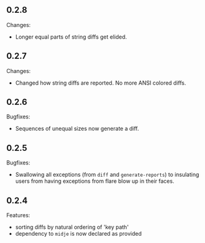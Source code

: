## 0.2.8

Changes:

  - Longer equal parts of string diffs get elided.

## 0.2.7

Changes:

  - Changed how string diffs are reported. No more ANSI colored diffs.

## 0.2.6

Bugfixes:

  - Sequences of unequal sizes now generate a diff.

## 0.2.5

Bugfixes:

  - Swallowing all exceptions (from `diff` and `generate-reports`) to insulating users from having exceptions from flare blow up in their faces.

## 0.2.4

Features:

  - sorting diffs by natural ordering of 'key path'
  - dependency to `midje` is now declared as provided
